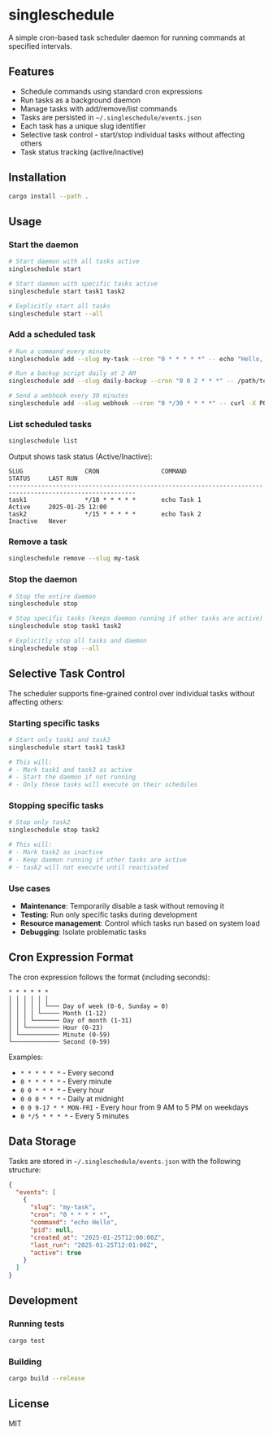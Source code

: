 # singleschedule

A simple cron-based task scheduler daemon for running commands at specified intervals.

## Features

- Schedule commands using standard cron expressions
- Run tasks as a background daemon
- Manage tasks with add/remove/list commands
- Tasks are persisted in `~/.singleschedule/events.json`
- Each task has a unique slug identifier
- Selective task control - start/stop individual tasks without affecting others
- Task status tracking (active/inactive)

## Installation

```bash
cargo install --path .
```

## Usage

### Start the daemon

```bash
# Start daemon with all tasks active
singleschedule start

# Start daemon with specific tasks active
singleschedule start task1 task2

# Explicitly start all tasks
singleschedule start --all
```

### Add a scheduled task

```bash
# Run a command every minute
singleschedule add --slug my-task --cron "0 * * * * *" -- echo "Hello, World!"

# Run a backup script daily at 2 AM
singleschedule add --slug daily-backup --cron "0 0 2 * * *" -- /path/to/backup.sh

# Send a webhook every 30 minutes
singleschedule add --slug webhook --cron "0 */30 * * * *" -- curl -X POST https://example.com/webhook
```

### List scheduled tasks

```bash
singleschedule list
```

Output shows task status (Active/Inactive):
```
SLUG                 CRON                 COMMAND                                  STATUS     LAST RUN       
---------------------------------------------------------------------------------------------------------
task1                */10 * * * * *       echo Task 1                              Active     2025-01-25 12:00
task2                */15 * * * * *       echo Task 2                              Inactive   Never
```

### Remove a task

```bash
singleschedule remove --slug my-task
```

### Stop the daemon

```bash
# Stop the entire daemon
singleschedule stop

# Stop specific tasks (keeps daemon running if other tasks are active)
singleschedule stop task1 task2

# Explicitly stop all tasks and daemon
singleschedule stop --all
```

## Selective Task Control

The scheduler supports fine-grained control over individual tasks without affecting others:

### Starting specific tasks
```bash
# Start only task1 and task3
singleschedule start task1 task3

# This will:
# - Mark task1 and task3 as active
# - Start the daemon if not running
# - Only these tasks will execute on their schedules
```

### Stopping specific tasks
```bash
# Stop only task2
singleschedule stop task2

# This will:
# - Mark task2 as inactive
# - Keep daemon running if other tasks are active
# - task2 will not execute until reactivated
```

### Use cases
- **Maintenance**: Temporarily disable a task without removing it
- **Testing**: Run only specific tasks during development
- **Resource management**: Control which tasks run based on system load
- **Debugging**: Isolate problematic tasks

## Cron Expression Format

The cron expression follows the format (including seconds):

```
* * * * * *
│ │ │ │ │ │
│ │ │ │ │ └─── Day of week (0-6, Sunday = 0)
│ │ │ │ └───── Month (1-12)
│ │ │ └─────── Day of month (1-31)
│ │ └───────── Hour (0-23)
│ └─────────── Minute (0-59)
└───────────── Second (0-59)
```

Examples:
- `* * * * * *` - Every second
- `0 * * * * *` - Every minute
- `0 0 * * * *` - Every hour
- `0 0 0 * * *` - Daily at midnight
- `0 0 9-17 * * MON-FRI` - Every hour from 9 AM to 5 PM on weekdays
- `0 */5 * * * *` - Every 5 minutes

## Data Storage

Tasks are stored in `~/.singleschedule/events.json` with the following structure:

```json
{
  "events": [
    {
      "slug": "my-task",
      "cron": "0 * * * * *",
      "command": "echo Hello",
      "pid": null,
      "created_at": "2025-01-25T12:00:00Z",
      "last_run": "2025-01-25T12:01:00Z",
      "active": true
    }
  ]
}
```

## Development

### Running tests

```bash
cargo test
```

### Building

```bash
cargo build --release
```

## License

MIT